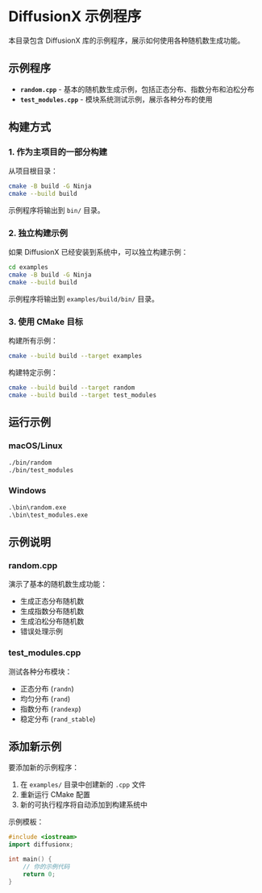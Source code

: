 # DiffusionX 示例程序

本目录包含 DiffusionX 库的示例程序，展示如何使用各种随机数生成功能。

## 示例程序

- **`random.cpp`** - 基本的随机数生成示例，包括正态分布、指数分布和泊松分布
- **`test_modules.cpp`** - 模块系统测试示例，展示各种分布的使用

## 构建方式

### 1. 作为主项目的一部分构建

从项目根目录：
```bash
cmake -B build -G Ninja
cmake --build build
```

示例程序将输出到 `bin/` 目录。

### 2. 独立构建示例

如果 DiffusionX 已经安装到系统中，可以独立构建示例：

```bash
cd examples
cmake -B build -G Ninja
cmake --build build
```

示例程序将输出到 `examples/build/bin/` 目录。

### 3. 使用 CMake 目标

构建所有示例：
```bash
cmake --build build --target examples
```

构建特定示例：
```bash
cmake --build build --target random
cmake --build build --target test_modules
```

## 运行示例

### macOS/Linux
```bash
./bin/random
./bin/test_modules
```

### Windows
```cmd
.\bin\random.exe
.\bin\test_modules.exe
```

## 示例说明

### random.cpp
演示了基本的随机数生成功能：
- 生成正态分布随机数
- 生成指数分布随机数  
- 生成泊松分布随机数
- 错误处理示例

### test_modules.cpp
测试各种分布模块：
- 正态分布 (`randn`)
- 均匀分布 (`rand`)
- 指数分布 (`randexp`)
- 稳定分布 (`rand_stable`)

## 添加新示例

要添加新的示例程序：

1. 在 `examples/` 目录中创建新的 `.cpp` 文件
2. 重新运行 CMake 配置
3. 新的可执行程序将自动添加到构建系统中

示例模板：
```cpp
#include <iostream>
import diffusionx;

int main() {
    // 你的示例代码
    return 0;
}
``` 